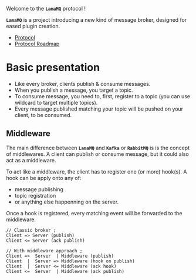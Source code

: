 Welcome to the **`LamaMQ`** protocol !

**`LamaMQ`**  is a project introducing a new kind of message broker, designed for eased plugin creation.

- [Protocol](./PROTOCOL.md)
- [Protocol Roadmap](./ROADMAP.md)

# Basic presentation

- Like every broker, clients publish & consume messages.
- When you publish a message, you target a topic.
- To consume message, you need to, first, register to a topic (you can use wildcard to target multiple topics).
- Every message published matching your topic will be pushed on your client, to be consumed.

## Middleware
The main difference between **`LamaMQ`** and **`Kafka`** or **`RabbitMQ`** is is the concept of middlewares.
A client can publish or consume message, but it could also act as a middleware.

To act like a middleware, the client has to register one (or more) hook(s).
A hook can be apply onto any of:
- message publishing
- topic registration 
- or anything else happenning on the server.

Once a hook is registered, every matching event will be forwarded to the middleware.

```
// Classic broker ;
Client => Server (publish)
Client <= Server (ack publish)

// With middleware approach ;
Client =>  Server  | Middleware (publish)
Client  |  Server => Middleware (hook on publish)
Client  |  Server <= Middleware (ack hook)
Client <=  Server  | Middleware (ack publish)
```



